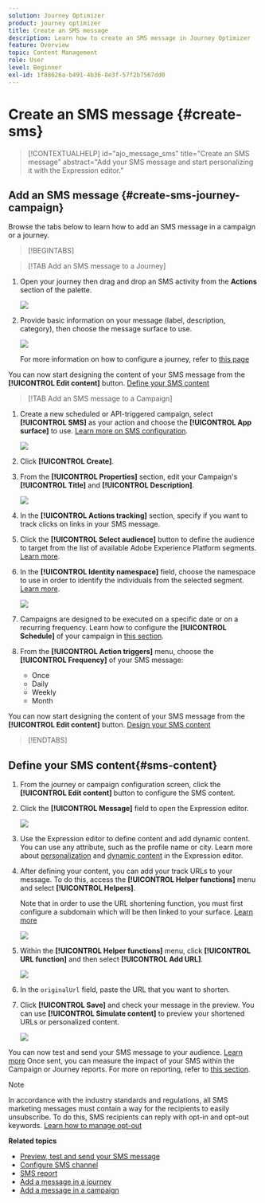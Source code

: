 ```yaml
---
solution: Journey Optimizer
product: journey optimizer
title: Create an SMS message
description: Learn how to create an SMS message in Journey Optimizer
feature: Overview
topic: Content Management
role: User
level: Beginner
exl-id: 1f88626a-b491-4b36-8e3f-57f2b7567dd0
---
```

# Create an SMS message {#create-sms}

>[!CONTEXTUALHELP]
>id="ajo_message_sms"
>title="Create an SMS message"
>abstract="Add your SMS message and start personalizing it with the Expression editor."

## Add an SMS message {#create-sms-journey-campaign}

Browse the tabs below to learn how to add an SMS message in a campaign or a journey.

>[!BEGINTABS]

>[!TAB Add an SMS message to a Journey]

1. Open your journey then drag and drop an SMS activity from the **Actions** section of the palette.

    ![](assets/sms_create_1.png)

1. Provide basic information on your message (label, description, category), then choose the message surface to use.

    ![](assets/sms_create_2.png)

    For more information on how to configure a journey, refer to [this page](../building-journeys/journey-gs.md)

<!-- The **[!UICONTROL Surface]**field is pre-filled, by default, with the last surface used for that channel by the user. -->

You can now start designing the content of your SMS message from the **[!UICONTROL Edit content]** button. [Define your SMS content](#sms-content)

>[!TAB Add an SMS message to a Campaign]

1. Create a new scheduled or API-triggered campaign, select **[!UICONTROL SMS]** as your action and choose the **[!UICONTROL App surface]** to use. [Learn more on SMS configuration](sms-configuration.md).

    ![](assets/sms_create_3.png)

1. Click **[!UICONTROL Create]**.

1. From the **[!UICONTROL Properties]** section, edit your Campaign's **[!UICONTROL Title]** and **[!UICONTROL Description]**.

    ![](assets/sms_create_4.png)

1. In the **[!UICONTROL Actions tracking]** section, specify if you want to track clicks on links in your SMS message.

1. Click the **[!UICONTROL Select audience]** button to define the audience to target from the list of available Adobe Experience Platform segments. [Learn more](../segment/about-segments.md).

1. In the **[!UICONTROL Identity namespace]** field, choose the namespace to use in order to identify the individuals from the selected segment. [Learn more](../event/about-creating.md#select-the-namespace).

    ![](assets/sms_create_5.png)

1. Campaigns are designed to be executed on a specific date or on a recurring frequency. Learn how to configure the **[!UICONTROL Schedule]** of your campaign in [this section](../campaigns/create-campaign.md#schedule). 

1. From the **[!UICONTROL Action triggers]** menu, choose the **[!UICONTROL Frequency]** of your SMS message:

    * Once
    * Daily
    * Weekly
    * Month
    
You can now start designing the content of your SMS message from the **[!UICONTROL Edit content]** button. [Design your SMS content](#sms-content)

>[!ENDTABS]

## Define your SMS content{#sms-content}

1. From the journey or campaign configuration screen, click the **[!UICONTROL Edit content]** button to configure the SMS content.

1. Click the **[!UICONTROL Message]** field to open the Expression editor.

    ![](assets/sms-content.png)

1. Use the Expression editor to define content and add dynamic content. You can use any attribute, such as the profile name or city. Learn more about [personalization](../personalization/personalize.md) and [dynamic content](../personalization/get-started-dynamic-content.md) in the Expression editor.

1. After defining your content, you can add your track URLs to your message. To do this, access the **[!UICONTROL Helper functions]** menu and select **[!UICONTROL Helpers]**.

    Note that in order to use the URL shortening function, you must first configure a subdomain which will be then linked to your surface. [Learn more](sms-subdomains.md)

    ![](assets/sms_tracking_1.png)

1. Within the **[!UICONTROL Helper functions]** menu, click **[!UICONTROL URL function]** and then select **[!UICONTROL Add URL]**.

    ![](assets/sms_tracking_2.png)

1. In the `originalUrl` field, paste the URL that you want to shorten.

1. Click **[!UICONTROL Save]** and check your message in the preview. You can use **[!UICONTROL Simulate content]** to preview your shortened URLs or personalized content.

    ![](assets/sms-content-preview.png)

You can now test and send your SMS message to your audience. [Learn more](send-sms.md)
Once sent, you can measure the impact of your SMS within the Campaign or Journey reports. For more on reporting, refer to [this section](../reports/campaign-global-report.md#sms-tab).

>[!NOTE]
>
>In accordance with the industry standards and regulations, all SMS marketing messages must contain a way for the recipients to easily unsubscribe. To do this, SMS recipients can reply with opt-in and opt-out keywords. [Learn how to manage opt-out](../privacy/opt-out.md#sms-opt-out-management-sms-opt-out-management)

**Related topics**

* [Preview, test and send your SMS message](send-sms.md)
* [Configure SMS channel](sms-configuration.md)
* [SMS report](../reports/journey-global-report.md#sms-global)
* [Add a message in a journey](../building-journeys/journeys-message.md)
* [Add a message in a campaign](../campaigns/create-campaign.md)
